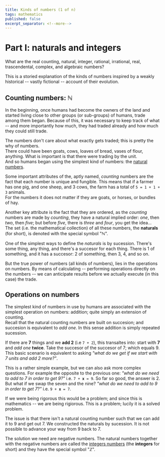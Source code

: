 ```yaml
---
title: Kinds of numbers (1 of n)
tags: mathematics
published: false
excerpt_separator: <!--more-->
---
```


# Part I: naturals and integers

What are the real counting, natural, integer, rational, irrational, real, trascendental, complex, and algebraic numbers?

This is a storied explanation of the kinds of numbers inspired by a weakly historical -- vastly fictional -- account of their evolution.

<!--more-->

## Counting numbers: ℕ

In the beginning, once humans had become the owners of the land and started living close to other groups (or sub-groups) of humans, trade among them began. Because of this, it was necessary to keep track of what -- and more importantly how much, they had traded already and how much they could still trade.

The numbers don't care about what exactly gets traded; this is pretty the why of numbers.  
There could have been goats, cows, loaves of bread, vases of flour, anything. What is important is that there were trading by the unit.  
And so humans began using the simplest kind of numbers: the [natural numbers](https://en.wikipedia.org/wiki/Natural_number).

Some important attributes of the, aptly named, _counting_ numbers are the fact that each number is unique and fungible. This means that if a farmer has one pig, and one sheep, and 3 cows, the farm has a total of `5 = 1 + 1 + 3` animals.  
For the numbers it does not matter if they are goats, or horses, or bundles of hay.

Another key attribute is the fact that they are ordered, as the _counting_ numbers are made by _counting_, they have a natural implied order: _one_, then _two_, then _five_; but before _five_, there is _three_ and _four_, you get the idea...  
The set (i.e. the mathematical collection) of all these numbers, the __naturals__ (for short), is denoted with the special symbol "ℕ".

One of the simplest ways to define the _naturals_ is by sucession. There's some thing, any thing, and there's a succesor for each thing. There is 1 of something, and it has a succesor: 2 of something, then 3, 4, and so on.

But the true power of numbers (all kinds of numbers), lies in the operations on numbers. By means of calculating -- performing operations directly on the numbers -- we can anticipate results before we actually execute (in this case) the trade.


## Operations on numbers

The simplest kind of numbers in use by humans are associated with the simplest operation on numbers: addition; quite simply an extension of counting.  
Recall that the natural counting numbers are built on succesion; and succesion is equivalent to _add one_. In this sense addition is simply repeated sucession.

If there are __7__ things and we __add 2__ (i.e `7 + 2`), this transaltes into: start with __7__ and _add one_ __twice__. Take the succesor of the succesor of 7; which equals 9.
This basic scenario is equivalent to asking _"what do we get if we start with 7 units and add 2 more?"_.

This is a rather simple example, but we can also ask more complex questions. For example the opposite to the previous one: _"what do we need to add to 7 in order to get 9?"_ i.e. `7 + 𝐱 = 9`. So far so good, the answer is 2.  
But what if we swap the seven and the nine? _"what do we need to add to 9 in order to get 7?"_ i.e. `9 + 𝐱 = 7`.

If we were being rigorous this would be a problem; and since this is mathematics -- we are being rigiorous. This is a problem; lucily it is a solved problem.

The issue is that there isn't a natural counting number such that we can add it to 9 and get out 7. We constructed the naturals by sucession. It is not possible to advance your way from 9 back to 7.

The solution we need are negative numbers. The natural numbers together with the negative numbers are called the [integers numbers](https://en.wikipedia.org/wiki/Integer) (the __integers__ for short) and they have the special symbol "ℤ".
